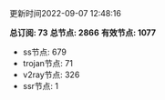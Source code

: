 更新时间2022-09-07 12:48:16

**总订阅: 73**
**总节点: 2866**
**有效节点: 1077**
- ss节点: 679
- trojan节点: 71
- v2ray节点: 326
- ssr节点: 1
